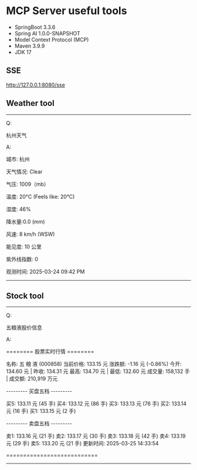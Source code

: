 # MCP Server useful tools

- SpringBoot 3.3.6
- Spring AI 1.0.0-SNAPSHOT
- Model Context Protocol (MCP)
- Maven 3.9.9
- JDK 17

## SSE

http://127.0.0.1:8080/sse

## Weather tool

---
Q:

杭州天气

A:

城市: 杭州

天气情况: Clear

气压: 1009（mb）

温度: 20°C (Feels like: 20°C)

湿度: 46%

降水量:0.0 (mm)

风速: 8 km/h (WSW)

能见度: 10 公里

紫外线指数: 0

观测时间: 2025-03-24 09:42 PM

---

## Stock tool
---

Q:

五粮液股价信息

A:

======== 股票实时行情 ========

名称: 五 粮 液 (000858)
当前价格: 133.15 元
涨跌额: -1.16 元 (-0.86%)
今开: 134.60 元 | 昨收: 134.31 元
最高: 134.70 元 | 最低: 132.60 元
成交量: 158,132 手 | 成交额: 210,919 万元

--------- 买盘五档 ---------

买5: 133.11 元 (45 手)
买4: 133.12 元 (86 手)
买3: 133.13 元 (76 手)
买2: 133.14 元 (16 手)
买1: 133.15 元 (2 手)

--------- 卖盘五档 ---------

卖1: 133.16 元 (21 手)
卖2: 133.17 元 (30 手)
卖3: 133.18 元 (42 手)
卖4: 133.19 元 (29 手)
卖5: 133.20 元 (21 手)
更新时间: 2025-03-25 14:33:54

===========================

---
